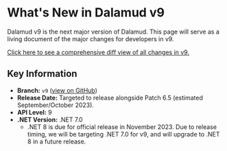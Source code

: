 # What's New in Dalamud v9

Dalamud v9 is the next major version of Dalamud. This page will serve as a living document of the major changes
for developers in v9.

[Click here to see a comprehensive diff view of all changes in v9.](https://github.com/goatcorp/dalamud/compare/master...v9)

## Key Information

- **Branch:** `v9` ([view on GitHub](https://github.com/goatcorp/Dalamud/tree/v9))
- **Release Date:** Targeted to release alongside Patch 6.5 (estimated September/October 2023).
- **API Level:** 9
- **.NET Version:** .NET 7.0
  - .NET 8 is due for official release in November 2023. Due to release timing, we will be
    targeting .NET 7.0 for v9, and will upgrade to .NET 8 in a future release.
